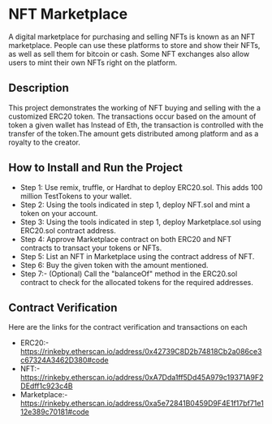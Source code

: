 # NFT Marketplace

A digital marketplace for purchasing and selling NFTs is known as an NFT marketplace. People can use these platforms to store and show their NFTs, as well as sell them for bitcoin or cash. Some NFT exchanges also allow users to mint their own NFTs right on the platform.
## Description
This project demonstrates the working of NFT buying and selling with the a customized ERC20 token. The transactions occur based on the amount of token a given wallet has 
Instead of Eth, the transaction is controlled with the transfer of the token.The amount gets distributed among platform and as a royalty to the creator.
## How to Install and Run the Project
* Step 1: Use remix, truffle, or Hardhat to deploy ERC20.sol. This adds 100 million TestTokens to your wallet.
* Step 2: Using the tools indicated in step 1, deploy NFT.sol  and mint a token on your account.
* Step 3: Using the tools indicated in step 1, deploy Marketplace.sol using ERC20.sol contract address. 
* Step 4: Approve Marketplace contract on both ERC20 and NFT contracts to transact your tokens or NFTs.
* Step 5: List an NFT in Marketplace using the contract address of NFT.
* Step 6: Buy the given token with the amount mentioned.
* Step 7:- (Optional) Call the "balanceOf" method in the ERC20.sol contract to check for the allocated tokens for the required addresses.
## Contract Verification
Here are the links for the contract verification and transactions on each
* ERC20:- https://rinkeby.etherscan.io/address/0x42739C8D2b74818Cb2a086ce3c67324A3462D380#code
* NFT:- https://rinkeby.etherscan.io/address/0xA7Dda1ff5Dd45A979c19371A9F2DEdff1c923c4B
* Marketplace:- https://rinkeby.etherscan.io/address/0xa5e72841B0459D9F4E1f17bf71e112e389c70181#code
